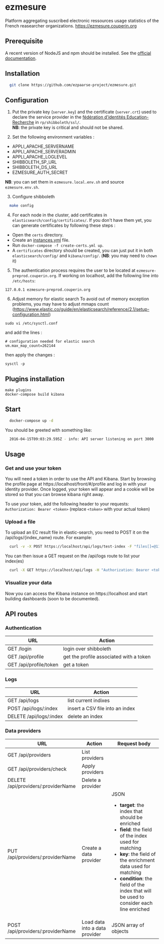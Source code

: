 # ezmesure

Platform aggregating suscribed electronic ressources usage statistics of the French reasearcher organizations.
https://ezmesure.couperin.org

## Prerequisite
A recent version of NodeJS and npm should be installed.
See the [official documentation](https://nodejs.org/en/download/package-manager/).

## Installation

```bash
  git clone https://github.com/ezpaarse-project/ezmesure.git
```

## Configuration

1) Put the private key (``server.key``) and the certificate (``server.crt``) used to declare the service provider in the [fédération d'identités Education-Recherche](https://federation.renater.fr/registry?action=get_all) in ``rp/shibboleth/ssl/``.  
**NB**: the private key is critical and should not be shared.

2) Set the following environment variables :
- APPLI_APACHE_SERVERNAME
- APPLI_APACHE_SERVERADMIN
- APPLI_APACHE_LOGLEVEL
- SHIBBOLETH_SP_URL
- SHIBBOLETH_DS_URL
- EZMESURE_AUTH_SECRET

**NB**: you can set them in `ezmesure.local.env.sh` and source `ezmesure.env.sh`.

3) Configure shibboleth
```bash
  make config
```
4) For each node in the cluster, add certificates in `elasticsearch/config/certificates/`. If you don't have them yet, you can generate certificates by following these steps :
  - Open the `certs` directory.
  - Create an [instances.yml](https://www.elastic.co/guide/en/elasticsearch/reference/current/certutil.html#certutil-silent) file.
  - Run `docker-compose -f create-certs.yml up`.
  - A `certificates` directory should be created, you can just put it in both `elasticsearch/config/` and `kibana/config/`. (**NB**: you may need to `chown` it)

5) The authentication process requires the user to be located at `ezmesure-preprod.couperin.org`. If working on localhost, add the following line into `/etc/hosts`:
```
127.0.0.1 ezmesure-preprod.couperin.org
```
6) Adjust memory for elastic search
To avoid out of memory exception problems, you may have to adjust mmaps count (https://www.elastic.co/guide/en/elasticsearch/reference/2.1/setup-configuration.html)

```
sudo vi /etc/sysctl.conf
```

and add the lines :
```
# configuration needed for elastic search
vm.max_map_count=262144
```

then apply the changes :
```
sysctl -p
```

## Plugins installation
```
make plugins
docker-compose build kibana
```

## Start
```bash
  docker-compose up -d
```

You should be greeted with something like:
```bash
  2016-04-15T09:03:29.595Z - info: API server listening on port 3000
```

## Usage

### Get and use your token

You will need a token in order to use the API and Kibana. Start by browsing the profile page at https://localhost/front/#/profile and log in with your identity provider. Once logged, your token will appear and a cookie will be stored so that you can browse kibana right away.

To use your token, add the following header to your requests: `Authorization: Bearer <token>` (replace `<token>` with your actual token)

### Upload a file

To upload an EC result file in elastic-search, you need to POST it on the /api/logs/{index_name} route. For example:
```bash
  curl -v -X POST https://localhost/api/logs/test-index -F "files[]=@114ee1d0_2016-03-31_10h53.job-ecs.csv" -H "Authorization: Bearer <token>"
```

You can then issue a GET request on the /api/logs route to list your index(es)
```bash
  curl -X GET https://localhost/api/logs -H "Authorization: Bearer <token>"
```

### Visualize your data

Now you can access the Kibana instance on https://localhost and start building dashboards (soon to be documented).

## API routes

### Authentication
<table>
<thead>
  <tr>
    <th>URL</th>
    <th>Action</th>
  </tr>
</thead>
<tbody>
  <tr>
    <td>GET /login</td>
    <td>login over shibboleth</td>
  </tr>
  <tr>
    <td>GET /api/profile</td>
    <td>get the profile associated with a token</td>
  </tr>
  <tr>
    <td>GET /api/profile/token</td>
    <td>get a token</td>
  </tr>
</tbody>
</table>

### Logs
<table>
<thead>
  <tr>
    <th>URL</th>
    <th>Action</th>
  </tr>
</thead>
<tbody>
  <tr>
    <td>GET /api/logs</td>
    <td>list current indixes</td>
  </tr>
  <tr>
    <td>POST /api/logs/:index</td>
    <td>insert a CSV file into an index</td>
  </tr>
  <tr>
    <td>DELETE /api/logs/:index</td>
    <td>delete an index</td>
  </tr>
</tbody>
</table>

### Data providers
<table>
<thead>
  <tr>
    <th>URL</th>
    <th>Action</th>
    <th>Request body</th>
  </tr>
</thead>
<tbody>
  <tr>
    <td>GET /api/providers</td>
    <td>List providers</td>
    <td></td>
  </tr>
  <tr>
    <td>GET /api/providers/check</td>
    <td>Apply providers</td>
    <td></td>
  </tr>
  <tr>
    <td>DELETE /api/providers/:providerName</td>
    <td>Delete a provider</td>
    <td></td>
  </tr>
  <tr>
    <td>PUT /api/providers/:providerName</td>
    <td>Create a data provider</td>
    <td> JSON
      <ul>
      <li><strong>target</strong>: the index that should be enriched</li>
        <li><strong>field</strong>: the field of the index used for matching</li>
        <li><strong>key</strong>: the field of the enrichment data used for matching</li>
        <li><strong>condition</strong>: the field of the index that will be used to consider each line enriched</li>
      </ul>
    </td>
  </tr>
  <tr>
    <td>POST /api/providers/:providerName</td>
    <td>Load data into a data provider</td>
    <td>JSON array of objects</td>
  </tr>
</tbody>
</table>
